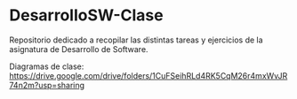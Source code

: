 # DesarrolloSW-Clase
Repositorio dedicado a recopilar las distintas tareas y ejercicios de la asignatura de Desarrollo de Software.

Diagramas de clase:
https://drive.google.com/drive/folders/1CuFSeihRLd4RK5CqM26r4mxWvJR74n2m?usp=sharing
